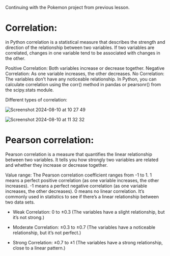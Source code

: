 Continuing with the Pokemon project from previous lesson. 


# Correlation:
in Python correlation is a statistical measure that describes the strength and direction of the relationship between two variables. 
If two variables are correlated, changes in one variable tend to be associated with changes in the other.

Positive Correlation: Both variables increase or decrease together.
Negative Correlation: As one variable increases, the other decreases.
No Correlation: The variables don't have any noticeable relationship.
In Python, you can calculate correlation using the corr() method in pandas or pearsonr() from the scipy.stats module.

Different types of correlation: 

![Screenshot 2024-08-10 at 10 27 49](https://github.com/user-attachments/assets/a0278fff-254e-424e-a43b-44dae6c45d2a)

![Screenshot 2024-08-10 at 11 32 32](https://github.com/user-attachments/assets/01404941-1de8-4a19-a258-919f01bf10d5)


# Pearson correlation:
Pearson correlation is a measure that quantifies the linear relationship between two variables. It tells you how strongly two variables are related and whether they increase or decrease together.

Value range: The Pearson correlation coefficient ranges from -1 to 1.
1 means a perfect positive correlation (as one variable increases, the other increases).
-1 means a perfect negative correlation (as one variable increases, the other decreases).
0 means no linear correlation.
It’s commonly used in statistics to see if there’s a linear relationship between two data sets.

* Weak Correlation: 0 to ±0.3
(The variables have a slight relationship, but it’s not strong.)

* Moderate Correlation: ±0.3 to ±0.7
(The variables have a noticeable relationship, but it’s not perfect.)

* Strong Correlation: ±0.7 to ±1
(The variables have a strong relationship, close to a linear pattern.)


